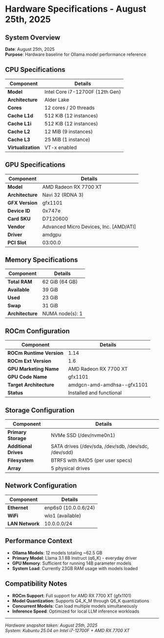 # Hardware Specifications - August 25th, 2025

## System Overview

**Date**: August 25th, 2025  
**Purpose**: Hardware baseline for Ollama model performance reference

## CPU Specifications

| Component | Details |
|-----------|---------|
| **Model** | Intel Core i7-12700F (12th Gen) |
| **Architecture** | Alder Lake |
| **Cores** | 12 cores / 20 threads |
| **Cache L1d** | 512 KiB (12 instances) |
| **Cache L1i** | 512 KiB (12 instances) |
| **Cache L2** | 12 MiB (9 instances) |
| **Cache L3** | 25 MiB (1 instance) |
| **Virtualization** | VT-x enabled |

## GPU Specifications

| Component | Details |
|-----------|---------|
| **Model** | AMD Radeon RX 7700 XT |
| **Architecture** | Navi 32 (RDNA 3) |
| **GFX Version** | gfx1101 |
| **Device ID** | 0x747e |
| **Card SKU** | D7120600 |
| **Vendor** | Advanced Micro Devices, Inc. [AMD/ATI] |
| **Driver** | amdgpu |
| **PCI Slot** | 03:00.0 |

## Memory Specifications

| Component | Details |
|-----------|---------|
| **Total RAM** | 62 GiB (64 GB) |
| **Available** | 39 GiB |
| **Used** | 23 GiB |
| **Swap** | 31 GiB |
| **Architecture** | NUMA node(s): 1 |

## ROCm Configuration

| Component | Details |
|-----------|---------|
| **ROCm Runtime Version** | 1.14 |
| **ROCm Ext Version** | 1.6 |
| **GPU Marketing Name** | AMD Radeon RX 7700 XT |
| **GPU Code Name** | gfx1101 |
| **Target Architecture** | amdgcn-amd-amdhsa--gfx1101 |
| **Status** | Installed and functional |

## Storage Configuration

| Component | Details |
|-----------|---------|
| **Primary Storage** | NVMe SSD (/dev/nvme0n1) |
| **Additional Drives** | SATA drives (/dev/sda, /dev/sdb, /dev/sdc, /dev/sdd) |
| **Filesystem** | BTRFS with RAID5 (per user specs) |
| **Array** | 5 physical drives |

## Network Configuration

| Component | Details |
|-----------|---------|
| **Ethernet** | enp6s0 (10.0.0.6/24) |
| **WiFi** | wlo1 (available) |
| **LAN Network** | 10.0.0.0/24 |

## Performance Context

- **Ollama Models**: 12 models totaling ~62.5 GB
- **Primary Model**: Llama 3.1 8B Instruct (q6_K) - everyday driver
- **GPU Memory**: Sufficient for running 14B parameter models
- **System Load**: Currently 23GB RAM usage with models loaded

## Compatibility Notes

- **ROCm Support**: Full support for AMD RX 7700 XT (gfx1101)
- **Model Quantization**: Supports Q4_K_M through Q6_K quantizations
- **Concurrent Models**: Can load multiple models simultaneously
- **Inference Speed**: Optimized for local LLM inference workloads

---
*Hardware snapshot taken: August 25th, 2025*  
*System: Kubuntu 25.04 on Intel i7-12700F + AMD RX 7700 XT*
